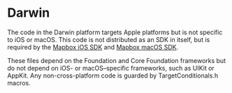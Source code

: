 # Darwin

The code in the Darwin platform targets Apple platforms but is not specific
to iOS or macOS. This code is not distributed as an SDK in itself, but is required
by the [Mapbox iOS SDK](https://github.com/mapbox/mapbox-gl-native/tree/master/platform/ios)
and [Mapbox macOS SDK](https://github.com/mapbox/mapbox-gl-native/tree/master/platform/macos).

These files depend on the Foundation and Core Foundation frameworks but do not
depend on iOS- or macOS–specific frameworks, such as UIKit or AppKit. Any
non-cross-platform code is guarded by TargetConditionals.h macros.
